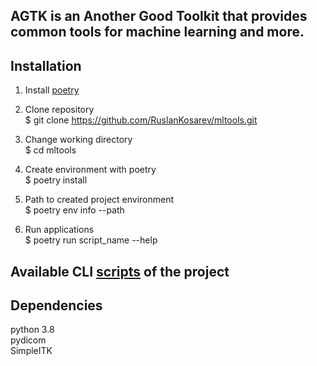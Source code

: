 
## AGTK is an Another Good Toolkit that provides common tools for machine learning and more.

## Installation 

1. Install [poetry](https://python-poetry.org)

2. Clone repository \
    $ git clone https://github.com/RuslanKosarev/mltools.git

3. Change working directory \
    $ cd mltools

4. Create environment with poetry \
    $ poetry install 

5. Path to created project environment \
    $ poetry env info --path

6. Run applications \
    $ poetry run script_name --help

## Available CLI [scripts](https://github.com/RuslanKosarev/mltools/tree/main/mltools/cli) of the project

## Dependencies

   python 3.8 \
   pydicom \
   SimpleITK
   